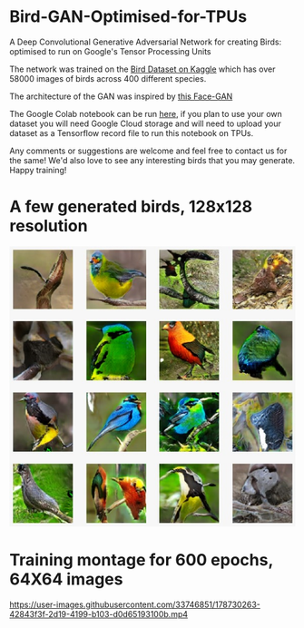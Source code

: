 # Bird-GAN-Optimised-for-TPUs
A Deep Convolutional Generative Adversarial Network for creating Birds: optimised to run on Google's Tensor Processing Units

The network was trained on the [Bird Dataset on Kaggle](https://www.kaggle.com/datasets/gpiosenka/100-bird-species) which has over 58000 images of birds across 400 different species. 

The architecture of the GAN was inspired by [this Face-GAN](https://github.com/jeffheaton/present/blob/master/youtube/gan/gans_scratch.ipynb)

The Google Colab notebook can be run [here](https://colab.research.google.com/drive/1_jerqSSkL0e0VvqUcAFx6uyFv6HgCCLO?usp=sharing), if you plan to use your own dataset you will need Google Cloud storage and will need to upload your dataset as a Tensorflow record file to run this notebook on TPUs.

Any comments or suggestions are welcome and feel free to contact us for the same! We'd also love to see any interesting birds that you may generate. 
Happy training!


# A few generated birds, 128x128 resolution
![Generated Birds](https://github.com/RaghavGirgaonkar/Bird-GAN-Optimised-for-TPUs/blob/main/images/bird_examples.jpeg?raw=true)

# Training montage for 600 epochs, 64X64 images
https://user-images.githubusercontent.com/33746851/178730263-42843f3f-2d19-4199-b103-d0d65193100b.mp4

